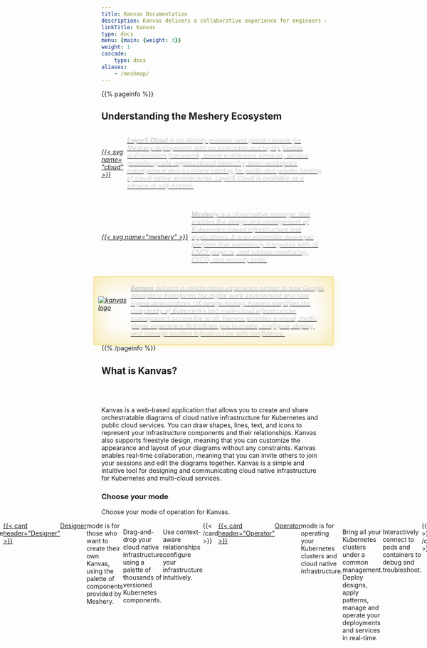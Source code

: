 ```yaml
---
title: Kanvas Documentation
description: Kanvas delivers a collaborative experience for engineers similar to how Google Workplace transforms the digital work environment and how Figma democratizes UX design tooling. 
linkTitle: Kanvas
type: docs
menu: {main: {weight: 3}}
weight: 1
cascade: 
    type: docs
aliases:
    - /meshmap/
---
```


<!-- {{% pageinfo %}}

**Meshery** is a cloud native manager that enables the design and management of Kubernetes-based infrastructure and applications. It is an extensible developer platform that seamlessly integrates with various CNCF projects, monitoring, CI/CD, and security tools.

{{% /pageinfo %}} -->
<!-- {{< figure src="layer5-cloud-provider.svg"  class="image-center-shadow" >}} -->

{{% pageinfo %}}

<style>
    .highlight-box {
      display: flex;
      align-items: center;
      font-style: italic;
      gap: 0.5rem;
      padding: 1rem;
      margin: auto -1rem;
      box-shadow: inset 0 0em 4em #ebc01766, 0 0 0 2px #ebc01766, 0.3em 0.3em 1em #ebc01733;
      transition: box-shadow 0.3s ease;
      text-decoration: none;
      color: inherit;
    }
    .hidden-highlight-box {
      display: flex;
      align-items: center;
      font-style: italic;
      gap: 0.5rem;
      padding: 1rem;
      margin: auto -1rem;
      box-shadow: none;
      transition: box-shadow 0.3s ease;
      text-decoration: none;
      color: inherit;
    }
    .hidden-highlight-box:hover {
      box-shadow: inset 0 0em 4em #ebc01766, 0 0 0 2px #ebc01766, 0.3em 0.3em 1em #ebc01733;
    }
    /* New rule to hide highlight-box shadow when hidden-highlight-box is hovered or focused */
    .hidden-highlight-box:hover ~ .highlight-box,
    .hidden-highlight-box:focus ~ .highlight-box {
      box-shadow: none;
    }
</style>  

## Understanding the Meshery Ecosystem

<a href="/cloud">
<div class="hidden-highlight-box" style="display:flex; gap: .5rem;">
<div style="min-width:50px;align-self:center;">{{< svg name="cloud" >}}</div>
<div style="margin:auto;color:#ccc;">
  <strong>Layer5 Cloud</strong> is an identity provider and global console for Meshery deployments with an extensible and highly flexible authorization framework, tenant entitlement services, service provider-grade organizational hierarchy, team workspace management and a content catalog for public and private hosting of cloud native architectures. Layer5 Cloud is available as a service or self-hosted.
</div>
</div>
</a>

<a href="https://docs.meshery.io" target="_blank">
<div class="hidden-highlight-box"  style="display: flex; align-self:center; margin-top:15px;"><div class="logo-container">{{< svg name="meshery" >}}</div>
<div style="flex: 1;color:#ccc;">
<strong>Meshery</strong> is a cloud native manager that enables the design and management of Kubernetes-based infrastructure and applications. It is an extensible developer platform that seamlessly integrates with all CNCF projects, and various monitoring, CI/CD, and security tools.</div></div>
</a>

<a href="/kanvas">
<div class="highlight-box" style="display: flex; align-self:center; margin-top:15px;"><div class="logo-container" style="height:65px;width:65px;margin-left:-.45rem;"><img src="/images/logos/kanvas-alt.svg" style="border:0px;" alt="kanvas logo"/></div>
<div style="flex: 1;color:#ccc;">
<strong>Kanvas</strong> delivers a collaborative experience similar to how Google Workplace transforms the digital work environment and how Figma democratizes UX design tooling. Kanvas simplifies the complexity of Kubernetes and multi-cloud infrastructure management accessible to all. Kanvas provides a visual, multi-player experience that allows you to create, configure, deploy, and manage modern infrastructure with confidence.</div></div>
</a>
</div>
{{% /pageinfo %}}

## What is Kanvas?

<p style="display:flex;text-align:center;margin:1rem auto;color:white;"><i>Kanvas is like Google Docs for DevOps, as it allows you to create, test, and deploy cloud native architectures collaboratively and easily.</i></p>

Kanvas is a web-based application that allows you to create and share orchestratable diagrams of cloud native infrastructure for Kubernetes and public cloud services. You can draw shapes, lines, text, and icons to represent your infrastructure components and their relationships. Kanvas also supports freestyle design, meaning that you can customize the appearance and layout of your diagrams without any constraints. Kanvas enables real-time collaboration, meaning that you can invite others to join your sessions and edit the diagrams together. Kanvas is a simple and intuitive tool for designing and communicating cloud native infrastructure for Kubernetes and multi-cloud services.

### Choose your mode

Choose your mode of operation for Kanvas.

<div style="display:flex;justify-content:center;">
{{< cardpane >}}
    <a href="../kanvas/designer/">
  {{< card header="Designer" >}}
    <a href="../kanvas/designer/">Designer</a> mode is for those who want to create their own Kanvas, using the palette of components provided by Meshery.
    <p>Drag-and-drop your cloud native infrastructure using a palette of thousands of versioned Kubernetes components.</p>
    <p>Use context-aware relationships configure your infrastructure intuitively.</p>
  {{< /card >}}
    </a>
  <a href="../kanvas/operator/">
  {{< card header="Operator" >}}
    <a href="../kanvas/operator/">Operator</a> mode is for operating your Kubernetes clusters and cloud native infrastructure.
    <p>Bring all your Kubernetes clusters under a common management. Deploy designs, apply patterns, manage and operate your deployments and services in real-time.</p>
    <p>Interactively connect to pods and containers to debug and troubleshoot.</p>
  {{< /card >}}
  </a>
{{< /cardpane >}}
</div>


<!-- ## What is Kanvas?

Introduce your project, including what it does or lets you do, why you would use it, and its primary goal (and how it achieves it). This should be similar to your README description, though you can go into a little more detail here if you want.

## Why do I want it?

Help your user know if your project will help them. Useful information can include:

* **What is it good for?**: What types of problems does your project solve? What are the benefits of using it?

* **What is it not good for?**: For example, point out situations that might intuitively seem suited for your project, but aren't for some reason. Also mention known limitations, scaling issues, or anything else that might let your users know if the project is not for them.

* **What is it *not yet* good for?**: Highlight any useful features that are coming soon.

## Where should I go next?

Give your users next steps from the Overview. For example:

* [Getting Started](/docs/getting-started/): Get started with $project
* [Examples](/docs/examples/): Check out some example code!
 -->
